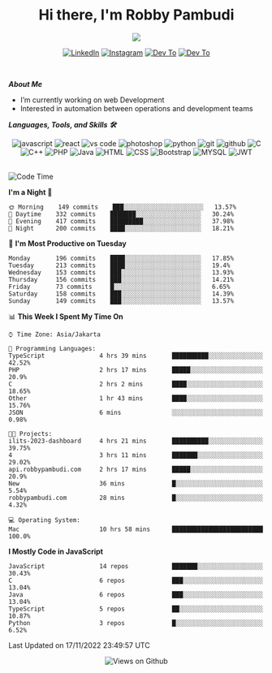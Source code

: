 <div align="center">
   <h1>Hi there, I'm Robby Pambudi </h1>

<img src="https://pronoun.cyou/x/y?subject=He&object=Him&height=20"> 
</div>

<p align='center'>
   <a href="https://www.linkedin.com/in/robbypambudi" target="_blank"><img src="https://img.shields.io/badge/LinkedIn-0077B5?style=for-the-badge&logo=linkedin&logoColor=white" alt="LinkedIn"></a>
   <a href="https://www.instagram.com/robbypambudi" target="_blank"><img src="https://img.shields.io/badge/Instagram-E4405F?style=for-the-badge&logo=instagram&logoColor=white" alt="Instagram"></a>
   <a href="https://dev.to/robbypambudi" target="_blank"><img src="https://img.shields.io/badge/dev.to-0A0A0A?style=for-the-badge&logo=dev.to&logoColor=white" alt="Dev To"></a>
   <a href="https://www.facebook.com/robbyulungpambudi" target="_blank"><img src="https://img.shields.io/badge/Facebook-1877F2?style=for-the-badge&logo=facebook&logoColor=white" alt="Dev To"></a>

</p> <p>
<br>
   
***About Me***
   
- I’m currently working on web Development
- Interested in automation between operations and development teams
 
   
***Languages, Tools, and Skills 🛠***

   <div align="center">
   <img src="https://img.shields.io/badge/JavaScript-F7DF1E?style=for-the-badge&logo=javascript&logoColor=black" alt="javascript" />
      <img src="https://img.shields.io/badge/React-61DAFB?style=for-the-badge&logo=react&logoColor=black" alt="react" />
      <img src="https://img.shields.io/badge/vs%20code-007ACC?style=for-the-badge&logo=visual%20studio%20code&logoColor=white" alt="vs code" />
      <img src="https://img.shields.io/badge/adobe%20photoshop-31A8FF?style=for-the-badge&logo=adobe%20photoshop&logoColor=white" alt="photoshop" />
      <img src="https://img.shields.io/badge/python-3776AB?style=for-the-badge&logo=python&logoColor=white" alt="python" />
      <img src="https://img.shields.io/badge/Git-F05032?style=for-the-badge&logo=git&logoColor=white" alt="git" />
      <img src="https://img.shields.io/badge/GitHub-100000?style=for-the-badge&logo=github&logoColor=white" alt="github" />
      <img src="https://img.shields.io/badge/c-%2300599C.svg?style=for-the-badge&logo=c&logoColor=white" alt="C" />
      <img src="https://img.shields.io/badge/c++-%2300599C.svg?style=for-the-badge&logo=c%2B%2B&logoColor=white" alt="C++" />   
      <img src="https://img.shields.io/badge/PHP-777BB4?style=for-the-badge&logo=php&logoColor=white" alt="PHP" />
      <img src="https://img.shields.io/badge/Java-ED8B00?style=for-the-badge&logo=java&logoColor=white" alt="Java"/>
      <img src="https://img.shields.io/badge/HTML5-E34F26?style=for-the-badge&logo=html5&logoColor=white" alt="HTML" />
      <img src="https://img.shields.io/badge/CSS-239120?&style=for-the-badge&logo=css3&logoColor=white" alt ="CSS" />
      <img src="https://img.shields.io/badge/Bootstrap-563D7C?style=for-the-badge&logo=bootstrap&logoColor=white" alt="Bootstrap" />
      <img src="https://img.shields.io/badge/MySQL-00000F?style=for-the-badge&logo=mysql&logoColor=white" alt="MYSQL" />
      <img src="https://img.shields.io/badge/json%20web%20tokens-323330?style=for-the-badge&logo=json-web-tokens&logoColor=pink" alt="JWT" />
      
   </div><br>
   
<!--START_SECTION:waka-->
![Code Time](http://img.shields.io/badge/Code%20Time-196%20hrs%2052%20mins-blue)

**I'm a Night 🦉** 

```text
🌞 Morning    149 commits    ███░░░░░░░░░░░░░░░░░░░░░░   13.57% 
🌆 Daytime    332 commits    ███████░░░░░░░░░░░░░░░░░░   30.24% 
🌃 Evening    417 commits    █████████░░░░░░░░░░░░░░░░   37.98% 
🌙 Night      200 commits    ████░░░░░░░░░░░░░░░░░░░░░   18.21%

```
📅 **I'm Most Productive on Tuesday** 

```text
Monday       196 commits    ████░░░░░░░░░░░░░░░░░░░░░   17.85% 
Tuesday      213 commits    ████░░░░░░░░░░░░░░░░░░░░░   19.4% 
Wednesday    153 commits    ███░░░░░░░░░░░░░░░░░░░░░░   13.93% 
Thursday     156 commits    ███░░░░░░░░░░░░░░░░░░░░░░   14.21% 
Friday       73 commits     █░░░░░░░░░░░░░░░░░░░░░░░░   6.65% 
Saturday     158 commits    ███░░░░░░░░░░░░░░░░░░░░░░   14.39% 
Sunday       149 commits    ███░░░░░░░░░░░░░░░░░░░░░░   13.57%

```


📊 **This Week I Spent My Time On** 

```text
⌚︎ Time Zone: Asia/Jakarta

💬 Programming Languages: 
TypeScript               4 hrs 39 mins       ██████████░░░░░░░░░░░░░░░   42.52% 
PHP                      2 hrs 17 mins       █████░░░░░░░░░░░░░░░░░░░░   20.9% 
C                        2 hrs 2 mins        ████░░░░░░░░░░░░░░░░░░░░░   18.65% 
Other                    1 hr 43 mins        ████░░░░░░░░░░░░░░░░░░░░░   15.76% 
JSON                     6 mins              ░░░░░░░░░░░░░░░░░░░░░░░░░   0.98%

🐱‍💻 Projects: 
ilits-2023-dashboard     4 hrs 21 mins       ██████████░░░░░░░░░░░░░░░   39.75% 
4                        3 hrs 11 mins       ███████░░░░░░░░░░░░░░░░░░   29.02% 
api.robbypambudi.com     2 hrs 17 mins       █████░░░░░░░░░░░░░░░░░░░░   20.9% 
New                      36 mins             █░░░░░░░░░░░░░░░░░░░░░░░░   5.54% 
robbypambudi.com         28 mins             █░░░░░░░░░░░░░░░░░░░░░░░░   4.32%

💻 Operating System: 
Mac                      10 hrs 58 mins      █████████████████████████   100.0%

```

**I Mostly Code in JavaScript** 

```text
JavaScript               14 repos            ███████░░░░░░░░░░░░░░░░░░   30.43% 
C                        6 repos             ███░░░░░░░░░░░░░░░░░░░░░░   13.04% 
Java                     6 repos             ███░░░░░░░░░░░░░░░░░░░░░░   13.04% 
TypeScript               5 repos             ██░░░░░░░░░░░░░░░░░░░░░░░   10.87% 
Python                   3 repos             █░░░░░░░░░░░░░░░░░░░░░░░░   6.52%

```



 Last Updated on 17/11/2022 23:49:57 UTC
<!--END_SECTION:waka-->

<div align="center">
<img src="https://komarev.com/ghpvc/?username=robbypambudi&color=green" alt="Views on Github" />
</div>

